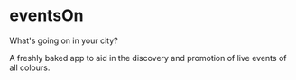 # eventsOn #

What's going on in your city?

A freshly baked app to aid in the discovery and promotion of live events of all colours.
